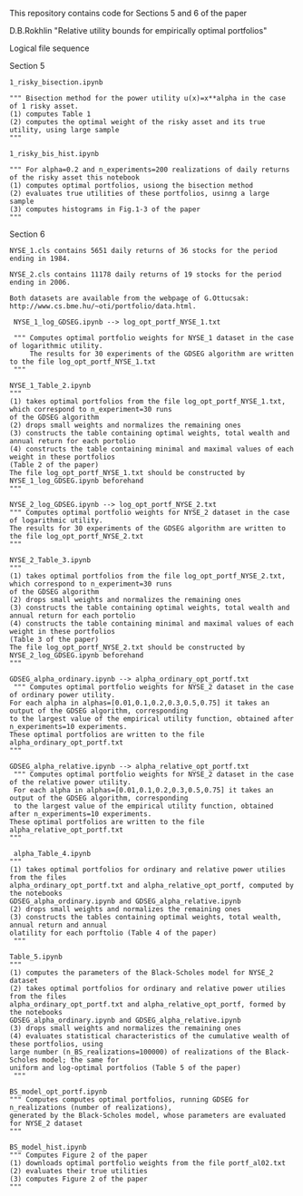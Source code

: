This repository contains code for Sections 5 and 6 of the paper 

D.B.Rokhlin "Relative utility bounds for empirically optimal portfolios"

Logical file sequence

Section 5

    1_risky_bisection.ipynb
  
    """ Bisection method for the power utility u(x)=x**alpha in the case of 1 risky asset. 
    (1) computes Table 1
    (2) computes the optimal weight of the risky asset and its true utility, using large sample
    """
    
    1_risky_bis_hist.ipynb
    
    """ For alpha=0.2 and n_experiments=200 realizations of daily returns of the risky asset this notebook 
    (1) computes optimal portfolios, usiong the bisection method
    (2) evaluates true utilities of these portfolios, usinng a large sample 
    (3) computes histograms in Fig.1-3 of the paper
    """
    
Section 6

    NYSE_1.cls contains 5651 daily returns of 36 stocks for the period ending in 1984. 

    NYSE_2.cls contains 11178 daily returns of 19 stocks for the period ending in 2006.

    Both datasets are available from the webpage of G.Ottucsak: http://www.cs.bme.hu/~oti/portfolio/data.html.

     NYSE_1_log_GDSEG.ipynb --> log_opt_portf_NYSE_1.txt
     
     """ Computes optimal portfolio weights for NYSE_1 dataset in the case of logarithmic utility.     
         The results for 30 experiments of the GDSEG algorithm are written to the file log_opt_portf_NYSE_1.txt
     """ 
     
    NYSE_1_Table_2.ipynb 
    """  
    (1) takes optimal portfolios from the file log_opt_portf_NYSE_1.txt, which correspond to n_experiment=30 runs
    of the GDSEG algorithm 
    (2) drops small weights and normalizes the remaining ones
    (3) constructs the table containing optimal weights, total wealth and annual return for each portolio
    (4) constructs the table containing minimal and maximal values of each weight in these portfolios 
    (Table 2 of the paper)
    The file log_opt_portf_NYSE_1.txt should be constructed by NYSE_1_log_GDSEG.ipynb beforehand
    """
    
    NYSE_2_log_GDSEG.ipynb --> log_opt_portf_NYSE_2.txt
    """ Computes optimal portfolio weights for NYSE_2 dataset in the case of logarithmic utility.
    The results for 30 experiments of the GDSEG algorithm are written to the file log_opt_portf_NYSE_2.txt
    """
    
    NYSE_2_Table_3.ipynb
    """ 
    (1) takes optimal portfolios from the file log_opt_portf_NYSE_2.txt, which correspond to n_experiment=30 runs
    of the GDSEG algorithm 
    (2) drops small weights and normalizes the remaining ones
    (3) constructs the table containing optimal weights, total wealth and annual return for each portolio
    (4) constructs the table containing minimal and maximal values of each weight in these portfolios 
    (Table 3 of the paper)
    The file log_opt_portf_NYSE_2.txt should be constructed by NYSE_2_log_GDSEG.ipynb beforehand
    """
    
    GDSEG_alpha_ordinary.ipynb --> alpha_ordinary_opt_portf.txt
     """ Computes optimal portfolio weights for NYSE_2 dataset in the case of ordinary power utility.
    For each alpha in alphas=[0.01,0.1,0.2,0.3,0.5,0.75] it takes an output of the GDSEG algorithm, corresponding
    to the largest value of the empirical utility function, obtained after n_experiments=10 experiments. 
    These optimal portfolios are written to the file alpha_ordinary_opt_portf.txt
    """
    
    GDSEG_alpha_relative.ipynb --> alpha_relative_opt_portf.txt
     """ Computes optimal portfolio weights for NYSE_2 dataset in the case of the relative power utility.
     For each alpha in alphas=[0.01,0.1,0.2,0.3,0.5,0.75] it takes an output of the GDSEG algorithm, corresponding
     to the largest value of the empirical utility function, obtained after n_experiments=10 experiments. 
    These optimal portfolios are written to the file alpha_relative_opt_portf.txt
    """
    
     alpha_Table_4.ipynb
    """  
    (1) takes optimal portfolios for ordinary and relative power utilies from the files 
    alpha_ordinary_opt_portf.txt and alpha_relative_opt_portf, computed by the notebooks 
    GDSEG_alpha_ordinary.ipynb and GDSEG_alpha_relative.ipynb  
    (2) drops small weights and normalizes the remaining ones
    (3) constructs the tables containing optimal weights, total wealth, annual return and annual
    olatility for each porftolio (Table 4 of the paper)
     """
     
    Table_5.ipynb
    """ 
    (1) computes the parameters of the Black-Scholes model for NYSE_2 dataset
    (2) takes optimal portfolios for ordinary and relative power utilies from the files 
    alpha_ordinary_opt_portf.txt and alpha_relative_opt_portf, formed by the notebooks 
    GDSEG_alpha_ordinary.ipynb and GDSEG_alpha_relative.ipynb  
    (3) drops small weights and normalizes the remaining ones
    (4) evaluates statistical characteristics of the cumulative wealth of these portfolios, using 
    large number (n_BS_realizations=100000) of realizations of the Black-Scholes model; the same for 
    uniform and log-optimal portfolios (Table 5 of the paper)
     """
    
    BS_model_opt_portf.ipynb
    """ Computes computes optimal portfolios, running GDSEG for n_realizations (number of realizations), 
    generated by the Black-Scholes model, whose parameters are evaluated for NYSE_2 dataset
    """
    
    BS_model_hist.ipynb
    """ Computes Figure 2 of the paper
    (1) downloads optimal portfolio weights from the file portf_al02.txt
    (2) evaluates their true utilities
    (3) computes Figure 2 of the paper
    """  


